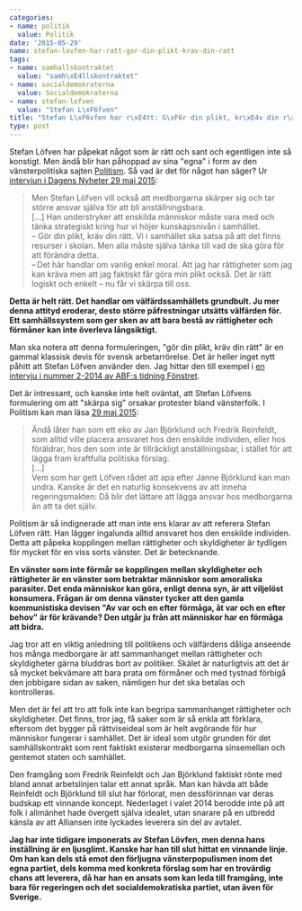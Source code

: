 ```yaml
---
categories:
- name: politik
  value: Politik
date: '2015-05-29'
name: stefan-lovfen-har-ratt-gor-din-plikt-krav-din-ratt
tags:
- name: samhallskontraktet
  value: "samh\xE4llskontraktet"
- name: socialdemokraterna
  value: Socialdemokraterna
- name: stefan-lofven
  value: "Stefan L\xF6fven"
title: "Stefan L\xF6vfen har r\xE4tt: G\xF6r din plikt, kr\xE4v din r\xE4tt"
type: post
---
```

Stefan Löfven har påpekat något som är rätt och sant och egentligen inte så konstigt. Men ändå blir han påhoppad av sina "egna" i form av den vänsterpolitiska sajten [Politism](http://www.politism.se/). Så vad är det för något han säger? Ur [intervjun i Dagens Nyheter 29 maj 2015](http://www.dn.se/nyheter/politik/stefan-lofvens-nya-krav-pa-folket/):

> Men Stefan Löfven vill också att medborgarna skärper sig och tar större ansvar själva för att bli anställningsbara.  
> [...]
>  Han understryker att enskilda människor måste vara med och tänka strategiskt kring hur vi höjer kunskapsnivån i samhället.  
> – Gör din plikt, kräv din rätt. Vi i  samhället ska satsa på att det finns resurser i skolan. Men alla måste själva tänka till vad de ska göra för att förändra detta.  
> – Det här handlar om vanlig enkel moral. Att jag har rättigheter som jag kan kräva men att jag faktiskt får göra min plikt också. Det är rätt logiskt och enkelt – nu får vi skärpa till oss.  

**Detta är helt rätt. Det handlar om välfärdssamhällets grundbult. Ju mer denna attityd eroderar, desto större påfrestningar utsätts välfärden för. Ett samhällssystem som ger sken av att bara bestå av rättigheter och förmåner kan inte överleva långsiktigt.**

Man ska notera att denna formuleringen, "gör din plikt, kräv din rätt" är en gammal klassisk devis för svensk arbetarrörelse. Det är heller inget nytt påhitt att Stefan Löfven använder den. Jag hittar den till exempel i [en intervju i nummer 2-2014 av ABF:s tidning Fönstret](http://www.fonstret.se/Artikelarkivet/Intervju/Stefan-Lofven/).

Det är intressant, och kanske inte helt oväntat, att Stefan Löfvens formulering om att "skärpa sig" orsakar protester bland vänsterfolk. I Politism kan man läsa [29 maj 2015](http://www.politism.se/story/det-ar-du-som-ska-skarpa-dig-stefan-lofven/#post-27144):

> Ändå låter han som ett eko av Jan Björklund och Fredrik Reinfeldt, som alltid ville placera ansvaret hos den enskilde individen, eller hos föräldrar, hos den som inte är tillräckligt anställningsbar, i stället för att lägga fram kraftfulla politiska förslag.  
> [...]  
> Vem som har gett Löfven rådet att apa efter Janne Björklund kan man undra. Kanske är det en naturlig konsekvens av att inneha regeringsmakten: Då blir det lättare att lägga ansvar hos medborgarna än att ta det själv.  

Politism är så indignerade att man inte ens klarar av att referera Stefan Löfven rätt. Han lägger ingalunda alltid ansvaret hos den enskilde individen. Detta att påpeka kopplingen mellan rättigheter och skyldigheter är tydligen för mycket för en viss sorts vänster. Det är betecknande.

**En vänster som inte förmår se kopplingen mellan skyldigheter och rättigheter är en vänster som betraktar människor som amoraliska parasiter. Det enda människor kan göra, enligt denna syn, är att viljelöst konsumera. Frågan är om denna vänster tycker att den gamla kommunistiska devisen "Av var och en efter förmåga, åt var och en efter behov" är för krävande? Den utgår ju från att människor har en förmåga att bidra.**

Jag tror att en viktig anledning till politikens och välfärdens dåliga anseende hos många medborgare är att sammanhanget mellan rättigheter och skyldigheter gärna bluddras bort av politiker. Skälet är naturligtvis att det är så mycket bekvämare att bara prata om förmåner och med tystnad förbigå den jobbigare sidan av saken, nämligen hur det ska betalas och kontrolleras.

Men det är fel att tro att folk inte kan begripa sammanhanget rättigheter och skyldigheter. Det finns, tror jag, få saker som är så enkla att förklara, eftersom det bygger på rättviseideal som är helt avgörande för hur människor fungerar i samhället. Det är ideal som utgör grunden för det samhällskontrakt som rent faktiskt existerar medborgarna sinsemellan och gentemot staten och samhället.

Den framgång som Fredrik Reinfeldt och Jan Björklund faktiskt rönte med bland annat arbetslinjen talar ett annat språk. Man kan hävda att både Reinfeldt och Björklund till slut har förlorat, men dessförinnan var deras budskap ett vinnande koncept. Nederlaget i valet 2014 berodde inte på att folk i allmänhet hade övergett själva idealet, utan snarare på en utbredd känsla av att Alliansen inte lyckades leverera sin del av avtalet.

**Jag har inte tidigare imponerats av Stefan Lövfen, men denna hans inställning är en ljusglimt. Kanske har han till slut hittat en vinnande linje. Om han kan dels stå emot den förljugna vänsterpopulismen inom det egna partiet, dels komma med konkreta förslag som har en trovärdig chans att leverera, då har han en ansats som kan leda till framgång, inte bara för regeringen och det socialdemokratiska partiet, utan även för Sverige.**


